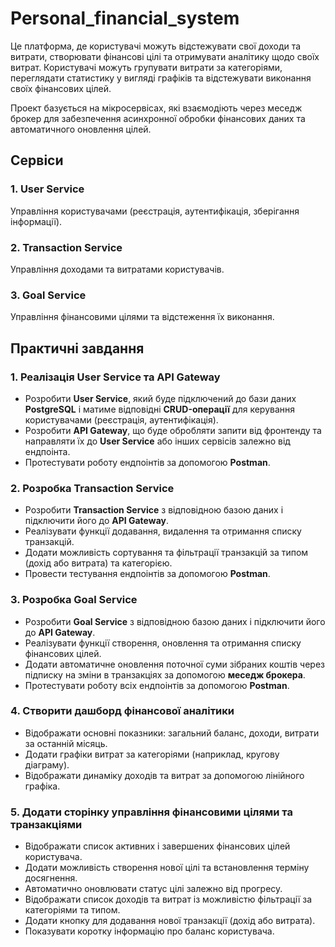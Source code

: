 # Personal_financial_system

Це платформа, де користувачі можуть відстежувати свої доходи та витрати, створювати фінансові цілі та отримувати аналітику щодо своїх витрат. Користувачі можуть групувати витрати за категоріями, переглядати статистику у вигляді графіків та відстежувати виконання своїх фінансових цілей.

Проект базується на мікросервісах, які взаємодіють через меседж брокер для забезпечення асинхронної обробки фінансових даних та автоматичного оновлення цілей.

## Сервіси

### 1. User Service
Управління користувачами (реєстрація, аутентифікація, зберігання інформації).

### 2. Transaction Service
Управління доходами та витратами користувачів.

### 3. Goal Service
Управління фінансовими цілями та відстеження їх виконання.

## Практичні завдання

### 1. Реалізація User Service та API Gateway
- Розробити **User Service**, який буде підключений до бази даних **PostgreSQL** і матиме відповідні **CRUD-операції** для керування користувачами (реєстрація, аутентифікація).
- Розробити **API Gateway**, що буде обробляти запити від фронтенду та направляти їх до **User Service** або інших сервісів залежно від ендпоінта.
- Протестувати роботу ендпоінтів за допомогою **Postman**.

### 2. Розробка Transaction Service
- Розробити **Transaction Service** з відповідною базою даних і підключити його до **API Gateway**.
- Реалізувати функції додавання, видалення та отримання списку транзакцій.
- Додати можливість сортування та фільтрації транзакцій за типом (дохід або витрата) та категорією.
- Провести тестування ендпоінтів за допомогою **Postman**.

### 3. Розробка Goal Service
- Розробити **Goal Service** з відповідною базою даних і підключити його до **API Gateway**.
- Реалізувати функції створення, оновлення та отримання списку фінансових цілей.
- Додати автоматичне оновлення поточної суми зібраних коштів через підписку на зміни в транзакціях за допомогою **меседж брокера**.
- Протестувати роботу всіх ендпоінтів за допомогою **Postman**.

### 4. Створити дашборд фінансової аналітики
- Відображати основні показники: загальний баланс, доходи, витрати за останній місяць.
- Додати графіки витрат за категоріями (наприклад, кругову діаграму).
- Відображати динаміку доходів та витрат за допомогою лінійного графіка.

### 5. Додати сторінку управління фінансовими цілями та транзакціями
- Відображати список активних і завершених фінансових цілей користувача.
- Додати можливість створення нової цілі та встановлення терміну досягнення.
- Автоматично оновлювати статус цілі залежно від прогресу.
- Відображати список доходів та витрат із можливістю фільтрації за категоріями та типом.
- Додати кнопку для додавання нової транзакції (дохід або витрата).
- Показувати коротку інформацію про баланс користувача.
